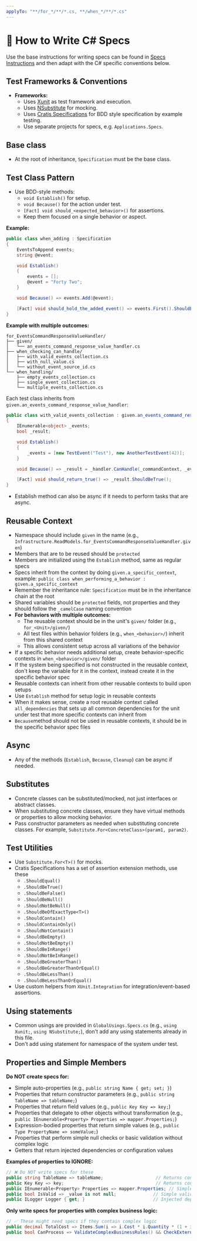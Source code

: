 ```yaml
---
applyTo: "**/for_*/**/*.cs, **/when_*/**/*.cs"
---
```


# 🧪 How to Write C# Specs

Use the base instructions for writing specs can be found in [Specs Instructions](./specs.instructions.md) and
then adapt with the C# specific conventions below.

## Test Frameworks & Conventions

- **Frameworks:**
  - Uses [Xunit](https://xunit.net/) as test framework and execution.
  - Uses [NSubstitute](https://nsubstitute.github.io/) for mocking.
  - Uses [Cratis Specifications](https://github.com/Cratis/Specifications/blob/main/README.md) for BDD style specification by example testing.
  - Use separate projects for specs, e.g. `Applications.Specs`.

## Base class

- At the root of inheritance, `Specification` must be the base class.

## Test Class Pattern

- Use BDD-style methods:
  - `void Establish()` for setup.
  - `void Because()` for the action under test.
  - `[Fact] void should_<expected_behavior>()` for assertions.
  - Keep them focused on a single behavior or aspect.

**Example:**

```csharp
public class when_adding : Specification
{
    EventsToAppend events;
    string @event;

    void Establish()
    {
        events = [];
        @event = "Forty Two";
    }

    void Because() => events.Add(@event);

    [Fact] void should_hold_the_added_event() => events.First().ShouldEqual(@event);
}
```

**Example with multiple outcomes:**

```
for_EventsCommandResponseValueHandler/
├── given/
│   └── an_events_command_response_value_handler.cs
├── when_checking_can_handle/
│   ├── with_valid_events_collection.cs
│   ├── with_null_value.cs
│   └── without_event_source_id.cs
└── when_handling/
    ├── empty_events_collection.cs
    ├── single_event_collection.cs
    └── multiple_events_collection.cs
```

Each test class inherits from `given.an_events_command_response_value_handler`:

```csharp
public class with_valid_events_collection : given.an_events_command_response_value_handler
{
    IEnumerable<object> _events;
    bool _result;

    void Establish()
    {
        _events = [new TestEvent("Test"), new AnotherTestEvent(42)];
    }

    void Because() => _result = _handler.CanHandle(_commandContext, _events);

    [Fact] void should_return_true() => _result.ShouldBeTrue();
}
```

- Establish method can also be async if it needs to perform tasks that are async.

## Reusable Context

- Namespace should include `given` in the name (e.g., `Infrastructure.ReadModels.for_EventsCommandResponseValueHandler.given`)
- Members that are to be reused should be `protected`
- Members are initialized using the `Establish` method, same as regular specs
- Specs inherit from the context by doing `given.a_specific_context`, example: `public class when_performing_a_behavior : given.a_specific_context`
- Remember the inheritance rule: `Specification` must be in the inheritance chain at the root
- Shared variables should be `protected` fields, not properties and they should follow the `_camelCase` naming convention
- **For behaviors with multiple outcomes:**
  - The reusable context should be in the unit's `given/` folder (e.g., `for_<Unit>/given/`)
  - All test files within behavior folders (e.g., `when_<behavior>/`) inherit from this shared context
  - This allows consistent setup across all variations of the behavior
- If a specific behavior needs additional setup, create behavior-specific contexts in `when_<behavior>/given/` folder
- If the system being specified is not constructed in the reusable context, don't keep the variable for it in the context, instead create it in the specific behavior spec
- Reusable contexts can inherit from other reusable contexts to build upon setups
- Use `Establish` method for setup logic in reusable contexts
- When it makes sense, create a root reusable context called `all_dependencies` that sets up all common dependencies for the unit under test that more specific contexts can inherit from
- `Because`method should not be used in reusable contexts, it should be in the specific behavior spec files

## Async

- Any of the methods (`Establish`, `Because`, `Cleanup`) can be async if needed.

## Substitutes

- Concrete classes can be substituted/mocked, not just interfaces or abstract classes.
- When substituting concrete classes, ensure they have virtual methods or properties to allow mocking behavior.
- Pass constructor parameters as needed when substituting concrete classes. For example, `Substitute.For<ConcreteClass>(param1, param2)`.

## Test Utilities

- Use `Substitute.For<T>()` for mocks.
- Cratis Specifications has a set of assertion extension methods, use these
  - `.ShouldEqual()`
  - `.ShouldBeTrue()`
  - `.ShouldBeFalse()`
  - `.ShouldBeNull()`
  - `.ShouldNotBeNull()`
  - `.ShouldBeOfExactType<T>()`
  - `.ShouldContain()`
  - `.ShouldContainOnly()`
  - `.ShouldNotContain()`
  - `.ShouldBeEmpty()`
  - `.ShouldNotBeEmpty()`
  - `.ShouldBeInRange()`
  - `.ShouldNotBeInRange()`
  - `.ShouldBeGreaterThan()`
  - `.ShouldBeGreaterThanOrEqual()`
  - `.ShouldBeLessThan()`
  - `.ShouldBeLessThanOrEqual()`
- Use custom helpers from `XUnit.Integration` for integration/event-based assertions.

## Using statements

- Common usings are provided in `GlobalUsings.Specs.cs` (e.g., `using Xunit;`, `using NSubstitute;`), don't add any using statements already in this file.
- Don't add using statement for namespace of the system under test.

## Properties and Simple Members

**Do NOT create specs for:**
- Simple auto-properties (e.g., `public string Name { get; set; }`)
- Properties that return constructor parameters (e.g., `public string TableName => tableName;`)
- Properties that return field values (e.g., `public Key Key => key;`)
- Properties that delegate to other objects without transformation (e.g., `public IEnumerable<Property> Properties => mapper.Properties;`)
- Expression-bodied properties that return simple values (e.g., `public Type PropertyName => someValue;`)
- Properties that perform simple null checks or basic validation without complex logic
- Getters that return injected dependencies or configuration values

**Examples of properties to IGNORE:**
```csharp
// ❌ Do NOT write specs for these
public string TableName => tableName;                    // Returns constructor parameter
public Key Key => key;                                   // Returns constructor parameter
public IEnumerable<Property> Properties => mapper.Properties; // Simple delegation
public bool IsValid => _value is not null;              // Simple validation
public ILogger Logger { get; }                          // Injected dependency
```

**Only write specs for properties with complex business logic:**
```csharp
// ✅ These might need specs if they contain complex logic
public decimal TotalCost => Items.Sum(i => i.Cost * i.Quantity * (1 + i.TaxRate));
public bool CanProcess => ValidateComplexBusinessRules() && CheckExternalConditions();
```
